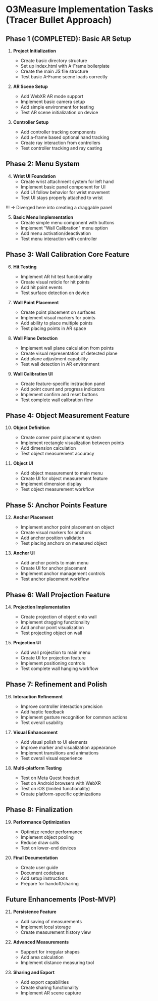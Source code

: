 # O3Measure Implementation Tasks (Tracer Bullet Approach)

## Phase 1 (COMPLETED): Basic AR Setup

1. **Project Initialization**
   - Create basic directory structure
   - Set up index.html with A-Frame boilerplate
   - Create the main JS file structure
   - Test basic A-Frame scene loads correctly

2. **AR Scene Setup**
   - Add WebXR AR mode support
   - Implement basic camera setup
   - Add simple environment for testing
   - Test AR scene initialization on device

3. **Controller Setup**
   - Add controller tracking components
   - Add a-frame based optional hand tracking 
   - Create ray interaction from controllers
   - Test controller tracking and ray casting



## Phase 2: Menu System
4. **Wrist UI Foundation**
   - Create wrist attachment system for left hand
   - Implement basic panel component for UI
   - Add UI follow behavior for wrist movement
   - Test UI stays properly attached to wrist

!!! -> Diverged here into creating a draggable panel 

5. **Basic Menu Implementation**
   - Create simple menu component with buttons
   - Implement "Wall Calibration" menu option
   - Add menu activation/deactivation
   - Test menu interaction with controller

## Phase 3: Wall Calibration Core Feature

6. **Hit Testing**
   - Implement AR hit test functionality
   - Create visual reticle for hit points
   - Add hit point events 
   - Test surface detection on device

7. **Wall Point Placement**
   - Create point placement on surfaces
   - Implement visual markers for points
   - Add ability to place multiple points
   - Test placing points in AR space

8. **Wall Plane Detection**
   - Implement wall plane calculation from points
   - Create visual representation of detected plane
   - Add plane adjustment capability
   - Test wall detection in AR environment

9. **Wall Calibration UI**
   - Create feature-specific instruction panel
   - Add point count and progress indicators
   - Implement confirm and reset buttons
   - Test complete wall calibration flow

## Phase 4: Object Measurement Feature

10. **Object Definition**
    - Create corner point placement system
    - Implement rectangle visualization between points
    - Add dimension calculation
    - Test object measurement accuracy

11. **Object UI**
    - Add object measurement to main menu
    - Create UI for object measurement feature
    - Implement dimension display
    - Test object measurement workflow

## Phase 5: Anchor Points Feature

12. **Anchor Placement**
    - Implement anchor point placement on object
    - Create visual markers for anchors
    - Add anchor position validation
    - Test placing anchors on measured object

13. **Anchor UI**
    - Add anchor points to main menu
    - Create UI for anchor placement
    - Implement anchor management controls
    - Test anchor placement workflow

## Phase 6: Wall Projection Feature

14. **Projection Implementation**
    - Create projection of object onto wall
    - Implement dragging functionality
    - Add anchor point visualization
    - Test projecting object on wall

15. **Projection UI**
    - Add wall projection to main menu
    - Create UI for projection feature
    - Implement positioning controls
    - Test complete wall hanging workflow

## Phase 7: Refinement and Polish

16. **Interaction Refinement**
    - Improve controller interaction precision
    - Add haptic feedback
    - Implement gesture recognition for common actions
    - Test overall usability

17. **Visual Enhancement**
    - Add visual polish to UI elements
    - Improve marker and visualization appearance
    - Implement transitions and animations
    - Test overall visual experience

18. **Multi-platform Testing**
    - Test on Meta Quest headset
    - Test on Android browsers with WebXR
    - Test on iOS (limited functionality)
    - Create platform-specific optimizations

## Phase 8: Finalization

19. **Performance Optimization**
    - Optimize render performance
    - Implement object pooling
    - Reduce draw calls
    - Test on lower-end devices

20. **Final Documentation**
    - Create user guide
    - Document codebase
    - Add setup instructions
    - Prepare for handoff/sharing

## Future Enhancements (Post-MVP)

21. **Persistence Feature**
    - Add saving of measurements
    - Implement local storage
    - Create measurement history view

22. **Advanced Measurements**
    - Support for irregular shapes
    - Add area calculation
    - Implement distance measuring tool

23. **Sharing and Export**
    - Add export capabilities
    - Create sharing functionality
    - Implement AR scene capture